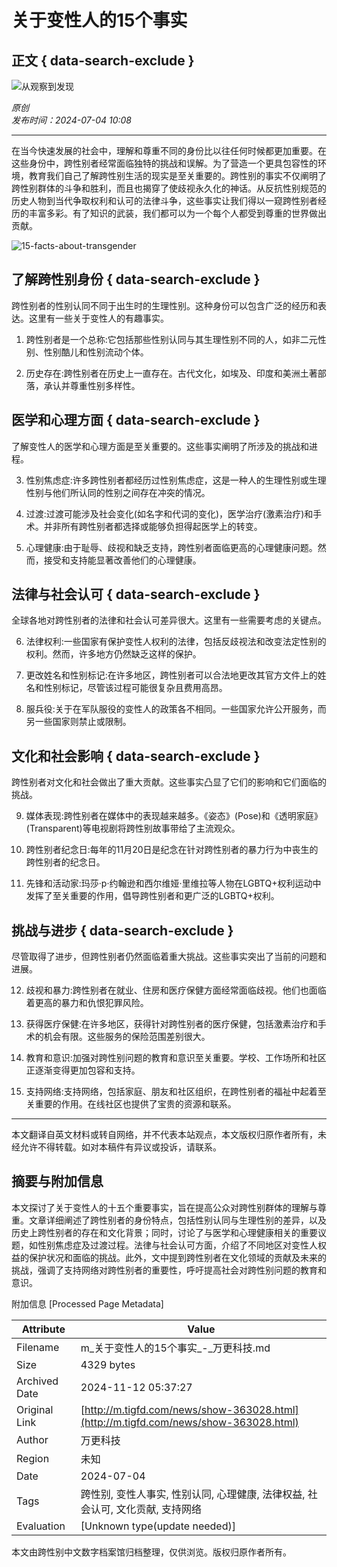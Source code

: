 # 关于变性人的15个事实

## 正文 { data-search-exclude }


![从观察到发现](http://www.tigfd.com/file/upload/202312/03/153314641.png)

*原创*  
*发布时间：2024-07-04 10:08*

---

在当今快速发展的社会中，理解和尊重不同的身份比以往任何时候都更加重要。在这些身份中，跨性别者经常面临独特的挑战和误解。为了营造一个更具包容性的环境，教育我们自己了解跨性别生活的现实是至关重要的。跨性别的事实不仅阐明了跨性别群体的斗争和胜利，而且也揭穿了使歧视永久化的神话。从反抗性别规范的历史人物到当代争取权利和认可的法律斗争，这些事实让我们得以一窥跨性别者经历的丰富多彩。有了知识的武装，我们都可以为一个每个人都受到尊重的世界做出贡献。

![15-facts-about-transgender](http://www.tigfd.com/file/upload/202407/04/100834381.jpg)

## 了解跨性别身份 { data-search-exclude }

跨性别者的性别认同不同于出生时的生理性别。这种身份可以包含广泛的经历和表达。这里有一些关于变性人的有趣事实。

1. 跨性别者是一个总称:它包括那些性别认同与其生理性别不同的人，如非二元性别、性别酷儿和性别流动个体。
   
2. 历史存在:跨性别者在历史上一直存在。古代文化，如埃及、印度和美洲土著部落，承认并尊重性别多样性。

## 医学和心理方面 { data-search-exclude }

了解变性人的医学和心理方面是至关重要的。这些事实阐明了所涉及的挑战和进程。

3. 性别焦虑症:许多跨性别者都经历过性别焦虑症，这是一种人的生理性别或生理性别与他们所认同的性别之间存在冲突的情况。
   
4. 过渡:过渡可能涉及社会变化(如名字和代词的变化)，医学治疗(激素治疗)和手术。并非所有跨性别者都选择或能够负担得起医学上的转变。
   
5. 心理健康:由于耻辱、歧视和缺乏支持，跨性别者面临更高的心理健康问题。然而，接受和支持能显著改善他们的心理健康。

## 法律与社会认可 { data-search-exclude }

全球各地对跨性别者的法律和社会认可差异很大。这里有一些需要考虑的关键点。

6. 法律权利:一些国家有保护变性人权利的法律，包括反歧视法和改变法定性别的权利。然而，许多地方仍然缺乏这样的保护。
   
7. 更改姓名和性别标记:在许多地区，跨性别者可以合法地更改其官方文件上的姓名和性别标记，尽管该过程可能很复杂且费用高昂。
   
8. 服兵役:关于在军队服役的变性人的政策各不相同。一些国家允许公开服务，而另一些国家则禁止或限制。

## 文化和社会影响 { data-search-exclude }

跨性别者对文化和社会做出了重大贡献。这些事实凸显了它们的影响和它们面临的挑战。

9. 媒体表现:跨性别者在媒体中的表现越来越多。《姿态》(Pose)和《透明家庭》(Transparent)等电视剧将跨性别故事带给了主流观众。
   
10. 跨性别者纪念日:每年的11月20日是纪念在针对跨性别者的暴力行为中丧生的跨性别者的纪念日。
   
11. 先锋和活动家:玛莎·p·约翰逊和西尔维娅·里维拉等人物在LGBTQ+权利运动中发挥了至关重要的作用，倡导跨性别者和更广泛的LGBTQ+权利。

## 挑战与进步 { data-search-exclude }

尽管取得了进步，但跨性别者仍然面临着重大挑战。这些事实突出了当前的问题和进展。

12. 歧视和暴力:跨性别者在就业、住房和医疗保健方面经常面临歧视。他们也面临着更高的暴力和仇恨犯罪风险。
   
13. 获得医疗保健:在许多地区，获得针对跨性别者的医疗保健，包括激素治疗和手术的机会有限。这些服务的保险范围差别很大。
   
14. 教育和意识:加强对跨性别问题的教育和意识至关重要。学校、工作场所和社区正逐渐变得更加包容和支持。
   
15. 支持网络:支持网络，包括家庭、朋友和社区组织，在跨性别者的福祉中起着至关重要的作用。在线社区也提供了宝贵的资源和联系。

---

本文翻译自英文材料或转自网络，并不代表本站观点，本文版权归原作者所有，未经允许不得转载。如对本稿件有异议或投诉，请联系。

## 摘要与附加信息

<!-- tcd_abstract -->
本文探讨了关于变性人的十五个重要事实，旨在提高公众对跨性别群体的理解与尊重。文章详细阐述了跨性别者的身份特点，包括性别认同与生理性别的差异，以及历史上跨性别者的存在和文化背景；同时，讨论了与医学和心理健康相关的重要议题，如性别焦虑症及过渡过程。法律与社会认可方面，介绍了不同地区对变性人权益的保护状况和面临的挑战。此外，文中提到跨性别者在文化领域的贡献及未来的挑战，强调了支持网络对跨性别者的重要性，呼吁提高社会对跨性别问题的教育和意识。
<!-- tcd_abstract_end -->

附加信息 [Processed Page Metadata]

| Attribute       | Value                                  |
|-----------------|----------------------------------------|
| Filename        | m_关于变性人的15个事实_-_万更科技.md                             |
| Size            | 4329 bytes                           |
| Archived Date   | 2024-11-12 05:37:27                             |
| Original Link   | [http://m.tigfd.com/news/show-363028.html](http://m.tigfd.com/news/show-363028.html)                       |
| Author          | 万更科技                               |
| Region          | 未知                               |
| Date            | 2024-07-04                                 |
| Tags            | 跨性别, 变性人事实, 性别认同, 心理健康, 法律权益, 社会认可, 文化贡献, 支持网络                                 |
| Evaluation            | [Unknown type(update needed)]                                 |
<!-- tcd_table_end -->

本文由跨性别中文数字档案馆归档整理，仅供浏览。版权归原作者所有。
